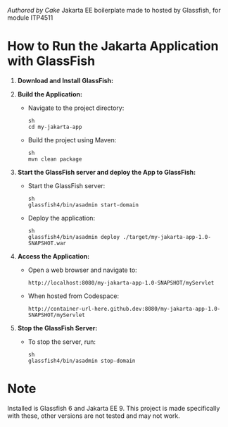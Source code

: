 *Authored by Cake*
Jakarta EE boilerplate made to hosted by Glassfish, for module ITP4511

# How to Run the Jakarta Application with GlassFish

1. **Download and Install GlassFish:**

2. **Build the Application:**
   - Navigate to the project directory:
     ```
     sh
     cd my-jakarta-app
     ```
   - Build the project using Maven:
     ```
     sh
     mvn clean package
     ```

3. **Start the GlassFish server and deploy the App to GlassFish:**
   - Start the GlassFish server:
     ```
     sh
     glassfish4/bin/asadmin start-domain
     ```
   - Deploy the application:
     ```
     sh
     glassfish4/bin/asadmin deploy ./target/my-jakarta-app-1.0-SNAPSHOT.war
     ```

4. **Access the Application:**
   - Open a web browser and navigate to:
     ```
     http://localhost:8080/my-jakarta-app-1.0-SNAPSHOT/myServlet
     ```
   - When hosted from Codespace: 
     ```
     http://container-url-here.github.dev:8080/my-jakarta-app-1.0-SNAPSHOT/myServlet
     ```
  
5. **Stop the GlassFish Server:**
   - To stop the server, run:
     ```
     sh
     glassfish4/bin/asadmin stop-domain
     ```

# Note

Installed is Glassfish 6 and Jakarta EE 9. 
This project is made specifically with these, 
other versions are not tested and may not work.